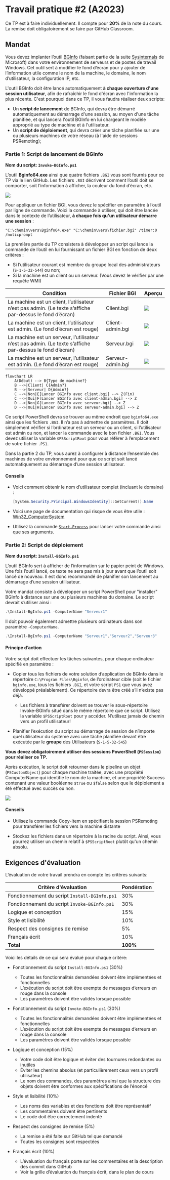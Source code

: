 # Travail pratique #2 (A2023)

Ce TP est à faire individuellement. Il compte pour **20%** de la note du cours. La remise doit obligatoirement se faire par GitHub Classroom.

## Mandat

Vous devez implanter l’outil [BGInfo](https://learn.microsoft.com/fr-ca/sysinternals/downloads/bginfo) (faisant partie de la suite [Sysinternals](https://learn.microsoft.com/fr-ca/sysinternals/) de Microsoft) dans votre environnement de serveurs et de postes de travail Windows. Cet outil sert à modifier le fond d’écran pour y ajouter de l’information utile comme le nom de la machine, le domaine, le nom d’utilisateur, la configuration IP, etc.

L'outil BGInfo doit être lancé automatiquement **à chaque ouverture d'une session utilisateur**, afin de rafraîchir le fond d'écran avec l'information la plus récente. C'est pourquoi dans ce TP, il vous faudra réaliser deux scripts:
- Un **script de lancement** de BGInfo, qui devra être démarré automatiquement au démarrage d'une session, au moyen d'une tâche planifiée, et qui lancera l'outil BGInfo en lui chargeant le modèle approprié au type de machine et à l'utilisateur.
- Un **script de déploiement**, qui devra créer une tâche planifiée sur une ou plusieurs machines de votre réseau (à l'aide de sessions PSRemoting);

### Partie 1: Script de lancement de BGInfo

**Nom du script: `Invoke-BGInfo.ps1`**

L’outil **Bginfo64.exe** ainsi que quatre fichiers `.BGI` vous sont fournis pour ce TP via le lien GitHub. Les fichiers `.BGI` décrivent comment l’outil doit se comporter, soit l’information à afficher, la couleur du fond d’écran, etc.

![](./assets/tp2/fichiers.png)

Pour appliquer un fichier BGI, vous devez le spécifier en paramètre à l’outil par ligne de commande. Voici la commande à utiliser, qui doit être lancée dans le contexte de l’utilisateur, **à chaque fois qu'un utilisateur démarre une session** :

```
"C:\chemin\vers\Bginfo64.exe" "C:\chemin\vers\fichier.bgi" /timer:0 /nolicprompt
```

La première partie du TP consistera à développer un script qui lance la commande de l’outil en lui fournissant un fichier BGI en fonction de deux critères :
- Si l’utilisateur courant est membre du groupe local des administrateurs (`S-1-5-32-544`) ou non;
- Si la machine est un client ou un serveur. (Vous devez le vérifier par une requête WMI) 

| Condition | Fichier BGI | Aperçu |
| -- | -- | -- |
| La machine est un client, l’utilisateur n’est pas admin. (Le texte s’affiche par-dessus le fond d’écran) | Client.bgi | ![](./assets/tp2/bgi_client_user.png) |
| La machine est un client, l’utilisateur est admin. (Le fond d’écran est rouge) | Client-admin.bgi |![](./assets/tp2/bgi_client_admin.png)  |
| La machine est un serveur, l’utilisateur n’est pas admin. (Le texte s’affiche par-dessus le fond d’écran) | Serveur.bgi |![](./assets/tp2/bgi_server_user.png)  |
| La machine est un serveur, l’utilisateur est admin. (Le fond d’écran est rouge) | Serveur-admin.bgi | ![](./assets/tp2/bgi_server_admin.png) |

```mermaid
flowchart LR
    A(Début) --> B{Type de machine?}
    B -->|Client| C{Admin?}
    B -->|Serveur| D{Admin?}
    C -->|Non|E[Lancer BGInfo avec client.bgi] --> Z(Fin)
    C -->|Oui|F[Lancer BGInfo avec client-admin.bgi] --> Z
    D -->|Non|G[Lancer BGInfo avec serveur.bgi] --> Z
    D -->|Oui|H[Lancer BGInfo avec serveur-admin.bgi] --> Z
```

Ce script PowerShell devra se trouver au même endroit que `bginfo64.exe` ainsi que les fichiers `.BGI`. Il n’a pas à admettre de paramètres. Il doit simplement vérifier si l’ordinateur est un serveur ou un client, si l’utilisateur est admin ou non, et lancer la commande avec le bon fichier `.BGI`. Vous devez utiliser la variable `$PSScriptRoot` pour vous référer à l’emplacement de votre fichier `.PS1`.

Dans la partie 2 du TP, vous aurez à configurer à distance l’ensemble des machines de votre environnement pour que ce script soit lancé automatiquement au démarrage d’une session utilisateur.

#### Conseils

- Voici comment obtenir le nom d’utilisateur complet (incluant le domaine) :

    ```powershell
    [System.Security.Principal.WindowsIdentity]::GetCurrent().Name
    ```

- Voici une page de documentation qui risque de vous être utile : [Win32_ComputerSystem](https://learn.microsoft.com/en-us/windows/win32/cimwin32prov/win32-computersystem)

- Utilisez la commande [`Start-Process`](https://learn.microsoft.com/fr-ca/powershell/module/microsoft.powershell.management/start-process?view=powershell-5.1) pour lancer votre commande ainsi que ses arguments.
 

### Partie 2: Script de déploiement

**Nom du script: `Install-BGInfo.ps1`**

L’outil BGInfo sert à afficher de l’information sur le papier peint de Windows. Une fois l’outil lancé, ce texte ne sera pas mis à jour avant que l’outil soit lancé de nouveau. Il est donc recommandé de planifier son lancement au démarrage d’une session utilisateur.

Votre mandat consiste à développer un script PowerShell pour "installer" BGInfo à distance sur une ou plusieurs machines du domaine.
Le script devrait s’utiliser ainsi :

```powershell
.\Install-BgInfo.ps1 -ComputerName "Serveur1"
```

Il doit pouvoir également admettre plusieurs ordinateurs dans son paramètre `-ComputerName`.

```powershell
.\Install-BgInfo.ps1 -ComputerName "Serveur1","Serveur2","Serveur3"
```

#### Principe d’action

Votre script doit effectuer les tâches suivantes, pour chaque ordinateur spécifié en paramètre :

- Copier tous les fichiers de votre solution d’application de BGInfo dans le répertoire `C:\Program Files\Bginfo\` de l’ordinateur cible (soit le fichier `bginfo.exe`, tous les fichiers `.BGI`, et votre script `PS1` que vous avez développé préalablement). Ce répertoire devra être créé s’il n’existe pas déjà.

  - Les fichiers à transférer doivent se trouver le sous-répertoire Invoke-BGInfo situé dans le même répertoire que ce script. Utilisez la variable `$PSScriptRoot` pour y accéder. N’utilisez jamais de chemin vers un profil utilisateur!

- Planifier l’exécution du script au démarrage de session de n’importe quel utilisateur du système avec une tâche planifiée devant être exécutée par le **groupe** des Utilisateurs (`S-1-5-32-545`)

**Vous devez obligatoirement utiliser des sessions PowerShell (`PSSession`) pour réaliser ce TP.**

Après exécution, le script doit retourner dans le pipeline un objet (`PSCustomObject`) pour chaque machine traitée, avec une propriété ComputerName qui identifie le nom de la machine, et une propriété Success contenant une valeur booléenne `$true` ou `$false` selon que le déploiement a été effectué avec succès ou non. 
 
![](./assets/tp2/exemple.png)

#### Conseils

- Utilisez la commande Copy-Item en spécifiant la session PSRemoting pour transférer les fichiers vers la machine distante

- Stockez les fichiers dans un répertoire à la racine du script. Ainsi, vous pourrez utiliser un chemin relatif à `$PSScriptRoot` plutôt qu'un chemin absolu.


## Exigences d'évaluation

L’évaluation de votre travail prendra en compte les critères suivants:

| Critère d'évaluation | Pondération |
| -- | -- |
| Fonctionnement du script `Install-BGInfo.ps1` | 30% |
| Fonctionnement du script `Invoke-BGInfo.ps1` | 30% |
| Logique et conception | 15% |
| Style et lisibilité | 10% |
| Respect des consignes de remise | 5% |
| Français écrit | 10% |
| **Total** | **100%** |


Voici les détails de ce qui sera évalué pour chaque critère:

- Fonctionnement du script `Install-BGInfo.ps1` (30%)
  - Toutes les fonctionnalités demandées doivent être implémentées et fonctionnelles
  - L’exécution du script doit être exempte de messages d’erreurs en rouge dans la console
  - Les paramètres doivent être validés lorsque possible

- Fonctionnement du script `Invoke-BGInfo.ps1` (30%)
  - Toutes les fonctionnalités demandées doivent être implémentées et fonctionnelles
  - L’exécution du script doit être exempte de messages d’erreurs en rouge dans la console
  - Les paramètres doivent être validés lorsque possible

- Logique et conception (15%)
  - Votre code doit être logique et éviter des tournures redondantes ou inutiles
  - Éviter les chemins absolus (et particulièrement ceux vers un profil utilisateur)
  - Le nom des commandes, des paramètres ainsi que la structure des objets doivent être conformes aux spécifications de l’énoncé

- Style et lisibilité (10%)
  - Les noms des variables et des fonctions doit être représentatif
  - Les commentaires doivent être pertinents
  - Le code doit être correctement indenté

- Respect des consignes de remise (5%)
  - La remise a été faite sur GitHub tel que demandé
  - Toutes les consignes sont respectées

- Français écrit (10%)
  - L’évaluation du français porte sur les commentaires et la description des commit dans GitHub
  - Voir la grille d’évaluation du français écrit, dans le plan de cours
